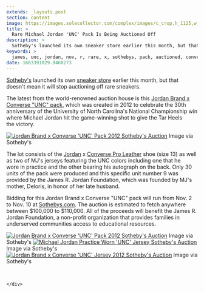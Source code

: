 ```yaml
--- 
extends: _layouts.post 
section: content 
image: https://images.solecollector.com/complex/images/c_crop,h_1125,w_2000,x_0,y_95/f_auto,fl_lossy,q_auto,w_1200/snoeas1g9u1frt1xyz2o/jordan-brand-x-converse-unc-pack-2012-sothebys-auction 
title: > 
  Rare Michael Jordan 'UNC' Pack Is Being Auctioned Off 
description: > 
  Sotheby's launched its own sneaker store earlier this month, but that doesn't mean it will stop auctioning off rare sneakers.The latest from the world-renowned auction house is this Jordan Brand x Converse "UNC" pack, which was created in 2012 to celebrate the 30th anniversary of the University of North Carolina's National Championship win where Michael Jordan hit the game-winning shot to give the Tar Heels the victory.Only 30 units of the pack were produced and this specific unit number 9 was provided by the James R. Jordan Foundation, which was founded by MJ's mother, Deloris, in honor of her late husband.Bidding for this Jordan Brand x Converse "UNC" pack will run from Nov. 2 to Nov. 10 at Sothebys.com.All of the proceeds will benefit the James R. Jordan Foundation, a non-profit organization that provides families in underserved communities access to educational resources. 
keywords: > 
  james, unc, jordan, nov, r, rare, x, sothebys, pack, auctioned, converse, michael, mjs 
date: 1603391029.9460273 
--- 
```

<div><p><a target="_blank" href="http://solecollector.com/tag/sothebys">Sotheby's</a> launched&#160;its own <a target="_blank" href="https://solecollector.com/news/2020/10/sothebys-the-sneakers-shop">sneaker store</a> earlier this month, but that doesn't mean it will stop&#160;auctioning off rare sneakers.</p>&#13;
&#13;
<p>The latest from the world-renowned auction house is this&#160;<a target="_blank" href="https://solecollector.com/news/2012/04/jordan-x-converse-30th-anniversary-pro-leather-auctions-officially-launched">Jordan Brand&#160;x Converse "UNC"&#160;pack,</a>&#160;which was created&#160;in 2012 to celebrate the 30th anniversary of the&#160;University of North Carolina's&#160;National Championship&#160;win where&#160;Michael Jordan hit the game-winning shot to give&#160;the Tar Heels the&#160;victory.</p>&#13;
&#13;
<a target="_blank" href="https://images.solecollector.com/images/fl_lossy,q_auto/t5hfhy6ciio5wrjwxthl/jordan-brand-x-converse-unc-pack-2012-sothebys-auction"><img alt="Jordan Brand x Converse 'UNC' Pack 2012 Sotheby's Auction" src="https://images.solecollector.com/images/fl_lossy,q_auto/t5hfhy6ciio5wrjwxthl/jordan-brand-x-converse-unc-pack-2012-sothebys-auction"></a>&#13;
Image via Sotheby's&#13;
&#13;
&#13;
<p>The lot consists of the <a target="_blank" href="https://solecollector.com/sd/00008/jordan/">Jordan</a> x <a target="_blank" href="https://solecollector.com/sd/00831/converse/converse-pro-leather">Converse Pro Leather</a> shoe (size 13) as well as two of MJ's&#160;jerseys featuring the UNC colors&#160;including one that he wore&#160;in practice and the other bearing&#160;his autograph on the back.&#160;Only 30 units of the pack were produced&#160;and this specific unit number 9 was provided by the&#160;James R. Jordan Foundation, which was founded&#160;by MJ's mother, Deloris, in honor of her late husband.</p>&#13;
&#13;
<p>Bidding for this&#160;Jordan Brand&#160;x Converse "UNC"&#160;pack will run from Nov. 2 to Nov. 10&#160;at <a target="_blank" href="https://www.sothebys.com/en/buy/auction/2020/james-r-jordan-foundation-capsule-collection/michael-jordan-converse-commemorative-pack">Sothebys.com</a>. The auction is&#160;estimated to fetch anywhere between&#160;$100,000&#160;to $110,000. All of the proceeds will benefit the&#160;James R. Jordan Foundation, a non-profit organization&#160;that provides&#160;families in underserved communities&#160;access to educational resources.</p>&#13;
&#13;
<a target="_blank" href="https://images.solecollector.com/images/fl_lossy,q_auto/zt15ydjgaytzgav2ssvx/jordan-brand-x-converse-unc-pack-2012-sothebys-auction"><img alt="Jordan Brand x Converse 'UNC' Pack 2012 Sotheby's Auction" src="https://images.solecollector.com/images/fl_lossy,q_auto/zt15ydjgaytzgav2ssvx/jordan-brand-x-converse-unc-pack-2012-sothebys-auction"></a>&#13;
Image via Sotheby's&#13;
&#13;
&#13;
<a target="_blank" href="https://images.solecollector.com/images/fl_lossy,q_auto/ovszqrmefnnmh1fsau0q/michel-jordan-practice-worn-unc-jersey-sothebys-auction"><img alt="Michael Jordan Practice Worn 'UNC' Jersey Sotheby's Auction" src="https://images.solecollector.com/images/fl_lossy,q_auto/ovszqrmefnnmh1fsau0q/michel-jordan-practice-worn-unc-jersey-sothebys-auction"></a>&#13;
Image via Sotheby's&#13;
&#13;
&#13;
<a target="_blank" href="https://images.solecollector.com/images/fl_lossy,q_auto/djoxzggys09j8fzek4wq/jordan-brand-x-converse-unc-pack-2012-sothebys-auction"><img alt="Jordan Brand x Converse 'UNC' Jersey 2012 Sotheby's Auction" src="https://images.solecollector.com/images/fl_lossy,q_auto/djoxzggys09j8fzek4wq/jordan-brand-x-converse-unc-pack-2012-sothebys-auction"></a>&#13;
Image via Sotheby's&#13;
&#13;
&#13;
<p>&#160;</p>&#13;

    </div>